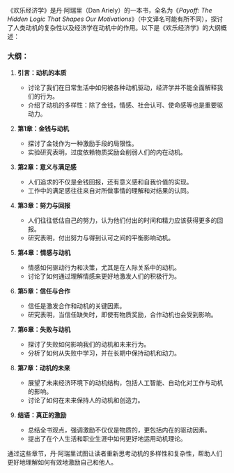 《欢乐经济学》是丹·阿瑞里（Dan Ariely）的一本书，全名为《*Payoff: The Hidden Logic That Shapes Our Motivations*》（中文译名可能有所不同），探讨了人类动机的复杂性以及经济学在动机中的作用。以下是《欢乐经济学》的大纲概述：

### 大纲：

1. **引言：动机的本质**
   - 讨论了我们在日常生活中如何被各种动机驱动，经济学并不能全面解释我们的行为。
   - 介绍了动机的多样性：除了金钱，情感、社会认可、使命感等也是重要驱动力。

2. **第1章：金钱与动机**
   - 探讨了金钱作为一种激励手段的局限性。
   - 实验研究表明，过度依赖物质奖励会削弱人们的内在动机。

3. **第2章：意义与满足感**
   - 人们追求的不仅是金钱回报，还有意义感和自我价值的实现。
   - 工作中的满足感往往来自对所做事情的理解和对结果的认同。

4. **第3章：努力与回报**
   - 人们往往低估自己的努力，认为他们付出的时间和精力应该获得更多的回报。
   - 研究表明，付出努力与得到认可之间的平衡影响动机。

5. **第4章：情感与动机**
   - 情感如何驱动行为和决策，尤其是在人际关系中的动机。
   - 讨论了如何通过理解情感来更好地激发人们的积极行为。

6. **第5章：信任与合作**
   - 信任是激发合作和动机的关键因素。
   - 研究表明，当信任缺失时，即使有物质奖励，合作动机也会受到影响。

7. **第6章：失败与动机**
   - 探讨了失败如何影响我们的动机和未来行为。
   - 分析了如何从失败中学习，并在长期中保持动机和动力。

8. **第7章：动机的未来**
   - 展望了未来经济环境下的动机结构，包括人工智能、自动化对工作与动机的影响。
   - 讨论了如何在未来保持人的动机和创造力。

9. **结语：真正的激励**
   - 总结全书观点，强调激励不仅仅是物质的，更包括内在的驱动因素。
   - 提出了在个人生活和职业生涯中如何更好地运用动机理论。

通过这些章节，丹·阿瑞里试图让读者重新思考动机的多样性和复杂性，帮助人们更好地理解如何有效地激励自己和他人。